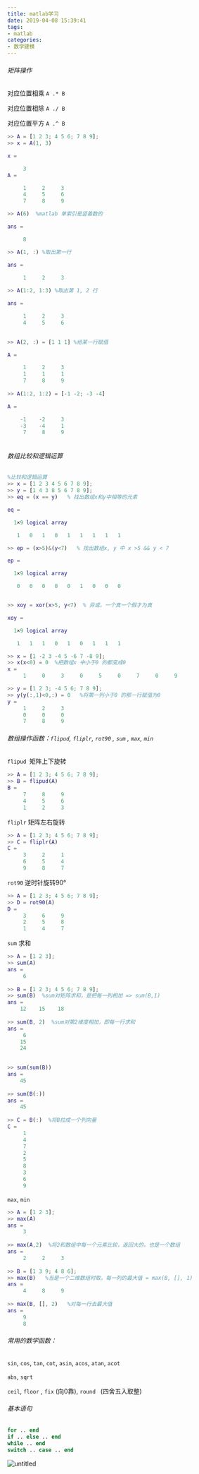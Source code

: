 ```yaml
---
title: matlab学习
date: 2019-04-08 15:39:41
tags:
- matlab
categories:
- 数学建模
---
```




###### 矩阵操作

对应位置相乘 `A .* B`

对应位置相除 `A ./ B`

对应位置平方 `A .^ B`

<!--more-->

```matlab
>> A = [1 2 3; 4 5 6; 7 8 9];
>> x = A(1, 3)

x =

     3
A =

     1     2     3
     4     5     6
     7     8     9

>> A(6)  %matlab 单索引是竖着数的

ans =

     8

>> A(1, :) %取出第一行

ans =

     1     2     3
     
>> A(1:2, 1:3) %取出第 1, 2 行

ans =

     1     2     3
     4     5     6
     

>> A(2, :) = [1 1 1] %给某一行赋值

A =

     1     2     3
     1     1     1
     7     8     9
     
>> A(1:2, 1:2) = [-1 -2; -3 -4]

A =

    -1    -2     3
    -3    -4     1
     7     8     9
     
```

###### 数组比较和逻辑运算

```matlab
%比较和逻辑运算     
>> x = [1 2 3 4 5 6 7 8 9];
>> y = [1 4 3 8 5 6 7 8 9];
>> eq = (x == y)   % 找出数组x和y中相等的元素

eq =

  1×9 logical array

   1   0   1   0   1   1   1   1   1

>> ep = (x>5)&(y<7)   % 找出数组x, y 中 x >5 && y < 7

ep =

  1×9 logical array

   0   0   0   0   0   1   0   0   0


>> xoy = xor(x>5, y<7)  % 异或，一个真一个假才为真

xoy =

  1×9 logical array

   1   1   1   0   1   0   1   1   1

```

```matlab
>> x = [1 -2 3 -4 5 -6 7 -8 9];
>> x(x<0) = 0  %把数组x 中小于0 的都变成0
x =
     1     0     3     0     5     0     7     0     9
```

```matlab
>> y = [1 2 3; -4 5 6; 7 8 9];
>> y(y(:,1)<0,:) = 0   %将第一列小于0 的那一行赋值为0
y =
     1     2     3
     0     0     0
     7     8     9
```



###### 数组操作函数：`flipud`,  `fliplr`, `rot90` , `sum` , `max`, `min`

`flipud `矩阵上下旋转

```matlab
>> A = [1 2 3; 4 5 6; 7 8 9];
>> B = flipud(A)
B =
     7     8     9
     4     5     6
     1     2     3
```

`fliplr` 矩阵左右旋转

```matlab
>> A = [1 2 3; 4 5 6; 7 8 9];
>> C = fliplr(A)
C =
     3     2     1
     6     5     4
     9     8     7
```

`rot90` 逆时针旋转90°

```matlab
>> A = [1 2 3; 4 5 6; 7 8 9];
>> D = rot90(A)
D =
     3     6     9
     2     5     8
     1     4     7
```

`sum` 求和

```matlab
>> A = [1 2 3];
>> sum(A)
ans =
     6
     
>> B = [1 2 3; 4 5 6; 7 8 9];
>> sum(B)  %sum对矩阵求和，是把每一列相加 => sum(B,1)
ans =
    12    15    18
    
>> sum(B, 2)  %sum对第2维度相加，即每一行求和
ans =
     6
    15
    24
    

>> sum(sum(B))
ans =
    45
    
>> sum(B(:))
ans =
    45
    
>> C = B(:)  %将B拉成一个列向量
C =
     1
     4
     7
     2
     5
     8
     3
     6
     9
```

`max`, `min`

```matlab
>> A = [1 2 3];
>> max(A)
ans =
     3
     
>> max(A,2)  %将2和数组中每一个元素比较，返回大的，也是一个数组
ans =
     2     2     3
     
>> B = [1 3 9; 4 8 6];
>> max(B)   %当是一个二维数组时取，每一列的最大值 = max(B, [], 1)
ans =
     4     8     9
     
>> max(B, [], 2)   %对每一行去最大值
ans =
     9
     8
```

###### 常用的数学函数：

`sin`,  `cos`,  `tan`,  `cot`,  `asin`,  `acos`,  `atan`,  `acot`

`abs`, `sqrt`

`ceil`,  `floor` , `fix` (向0靠), `round ` (四舍五入取整)



###### 基本语句

```matlab
for .. end
if .. else .. end
while .. end
switch .. case .. end
```

![untitled](/images/untitled-1554820079963.png)
